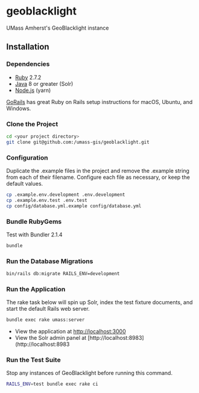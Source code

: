 # geoblacklight
UMass Amherst's GeoBlacklight instance

## Installation

### Dependencies

* [Ruby](https://www.ruby-lang.org/en/) 2.7.2
* [Java](https://www.java.com/en/) 8 or greater (Solr)
* [Node.js](https://nodejs.org/en/) (yarn)

[GoRails](https://gorails.com/setup) has great Ruby on Rails setup instructions for macOS, Ubuntu, and Windows.

### Clone the Project

```bash
cd <your project directory>
git clone git@github.com:/umass-gis/geoblacklight.git
```

### Configuration

Duplicate the .example files in the project and remove the .example string from each of their filename. Configure each file as necessary, or keep the default values.

```bash
cp .example.env.development .env.development  
cp .example.env.test .env.test  
cp config/database.yml.example config/database.yml
```

### Bundle RubyGems

Test with Bundler 2.1.4

```bash
bundle
```

### Run the Database Migrations

```bash
bin/rails db:migrate RAILS_ENV=development
```

### Run the Application

The rake task below will spin up Solr, index the test fixture documents, and start the default Rails web server.

```bash
bundle exec rake umass:server
```

* View the application at [http://localhost:3000](http://localhost:3000)
* View the Solr admin panel at [http://localhost:8983](http://localhost:8983

### Run the Test Suite

Stop any instances of GeoBlacklight before running this command.

```bash
RAILS_ENV=test bundle exec rake ci
```
